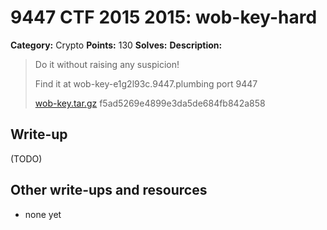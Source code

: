 # 9447 CTF 2015 2015: wob-key-hard

**Category:** Crypto
**Points:** 130
**Solves:** 
**Description:**

> Do it without raising any suspicion!
>
>  Find it at wob-key-e1g2l93c.9447.plumbing port 9447
>
> [wob-key.tar.gz](wob-key-f5ad5269e4899e3da5de684fb842a858.tar.gz)  f5ad5269e4899e3da5de684fb842a858


## Write-up

(TODO)

## Other write-ups and resources

* none yet
